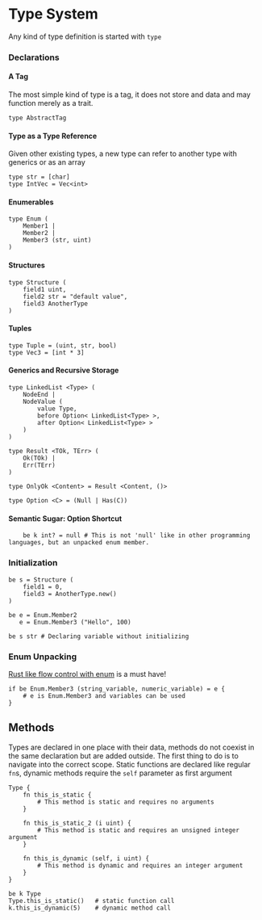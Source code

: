 # Type System

Any kind of type definition is started with `type`

### Declarations

#### A Tag

The most simple kind of type is a tag, it does not store and data and may function merely as a trait.

``type AbstractTag``

#### Type as a Type Reference

Given other existing types, a new type can refer to another type with generics or as an array

```
type str = [char]
type IntVec = Vec<int>
```

#### Enumerables

```
type Enum (
    Member1 |
    Member2 |
    Member3 (str, uint)
)
```

#### Structures

```
type Structure (
    field1 uint,
    field2 str = "default value",
    field3 AnotherType
)
```

#### Tuples

```
type Tuple = (uint, str, bool)
type Vec3 = [int * 3]
```

#### Generics and Recursive Storage

```
type LinkedList <Type> (
    NodeEnd |
    NodeValue (
        value Type,
        before Option< LinkedList<Type> >,
        after Option< LinkedList<Type> >
    )
)

type Result <TOk, TErr> (
    Ok(TOk) |
    Err(TErr)
)

type OnlyOk <Content> = Result <Content, ()>

type Option <C> = (Null | Has(C))
```

#### Semantic Sugar: Option Shortcut

```
    be k int? = null # This is not 'null' like in other programming languages, but an unpacked enum member.
```

### Initialization

```
be s = Structure (
    field1 = 0,
    field3 = AnotherType.new()
)

be e = Enum.Member2
   e = Enum.Member3 ("Hello", 100)
   
be s str # Declaring variable without initializing
```

### Enum Unpacking

[Rust like flow control with enum](https://doc.rust-lang.org/rust-by-example/flow_control/if_let.html) is a must have!

```
if be Enum.Member3 (string_variable, numeric_variable) = e {
    # e is Enum.Member3 and variables can be used
}
```

## Methods

Types are declared in one place with their data, methods do not coexist in the same declaration but are added outside. The first thing to do is to navigate into the correct scope. Static functions are declared like regular `fn`s, dynamic methods require the `self` parameter as first argument

```
Type {
    fn this_is_static {
        # This method is static and requires no arguments
    }

    fn this_is_static_2 (i uint) {
        # This method is static and requires an unsigned integer argument
    }
    
    fn this_is_dynamic (self, i uint) {
        # This method is dynamic and requires an integer argument
    }
}

be k Type
Type.this_is_static()   # static function call
k.this_is_dynamic(5)    # dynamic method call
```
